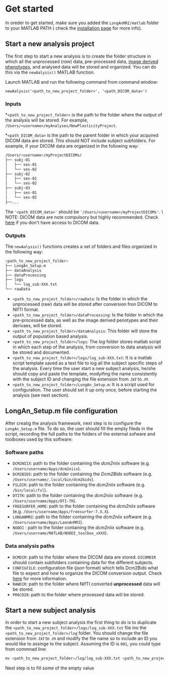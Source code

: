 # Get started

In oreder to get started, make sure you added the `LongAnMRI/matlab` folder to your MATLAB PATH ( check the [installation page](doc/installation/longan.md) for more info).

## Start a new analysis project

The first step to start a new analysis is to create the folder structure in which all the unprocessed (*raw*) data, pre-processed data, [image derived phenotypes](), and analysed data will be stored and organized.
You can do this via the `newAalysis()` MATLAB function.

Launch MATLAB and run the following command from command window:
```matalb
newAalysis('<path_to_new_project_folder>', '<path_DICOM_data>')
```

### Inputs

*`<path_to_new_project_folder>` is the path to the folder where the output of the analysis will be stored. For example, `/Users/<username>/myAnalyses/NewPlasticityProject`.

*`<path_DICOM_data>` is the path to the parent folder in which your acquired DICOM data are stored. This should NOT include subject subfolders. For example, if your DICOM data are organized in the following way:
```bash
/Users/<username>/myProjectDICOMs/
├── subj-01
│   ├── ses-01
│   └── ses-02
├── subj-02
│   ├── ses-01
│   └── ses-02
├── subj-03
│   ├── ses-01
│   └── ses-02
├──...
```
The `'<path_DICOM_data>'` should be `'/Users/<username>/myProjectDICOMs'`. \\
NOTE: DICOM data are note compulsory but highly recommended. Check [here]() if you don't have access to DICOM data.

### Outputs

The `newAalysis()` functions creates a set of folders and files organized in the following way:
```bash
<path_to_new_project_folder>
├── LongAn_Setup.m
├── dataAnalysis
├── dataProcessing
├── logs
│   └── log_sub-XXX.txt
└── rawData
```
* `<path_to_new_project_folder>/rawData`: Is the folder in which the unprocessed (raw) data will be stored after conversion fron DICOM to NIfTI format.
* `<path_to_new_project_folder>/dataProcessing`: Is the folder in which the pre-processed data, as well as the image derived penotypes and their derivaes, will be stored.
* `<path_to_new_project_folder>/dataAnalysis`: This folder will store the output of population based analysis.
* `<path_to_new_project_folder>/logs`: The *log* folder stores matlab script in which each step of the analysis, from conversion to data analysis will be stored and documented.
* `<path_to_new_project_folder>/logs/log_sub-XXX.txt`: It is a matlab script template saved as a text file to log all the subject specific steps of the analysis. Every time the user start a new subject analysis, he/she should copy and paste the template, modyifing the name consistently with the subject ID and changing the file extension from *.txt* to *.m*.
* `<path_to_new_project_folder>/LongAn_Setup.m`: It is a script used for configuration. The user should set it up only once, before starting the analysis (see next section).

## LongAn_Setup.m file configuration

After creatig the analysis framework, next step is to configure the `LongAn_Setup.m` file. To do so, the user should fill the empty fileds in the script, recording the full paths to the folders of the external sofware and toolboxes used by this software:

### Software paths
- `DCM2NIIX`: path to the folder containing the *dcm2niix* software (e.g. `/Users/username/Apps/dcm2niix`).
- `DCM2BIDS`: path to the folder containing the *Dcm2Bids* software (e.g. `/Users/username/.local/bin/dcm2bids`).
- `FSLDIR`: path to the folder containing the *dcm2niix* software (e.g. `/bin/local/fsl`).
- `DTITK`: path to the folder containing the *dcm2niix* software (e.g. `/Users/username/Apps/DTI-TK`).
- `FREESURFER_HOME`: path to the folder containing the *dcm2niix* software (e.g. `/Users/username/Apps/freesurfer-7.X.X`).
- `LONGANMRI`: path to the folder containing the *dcm2niix* software (e.g. `/Users/username/Apps/LaonAnMRI`).
- `NODDI` : path to the folder containing the *dcm2niix* software (e.g. `/Users/username/MATLAB/NODDI_toolbox_vXXX`).

 ### Data analysis paths
- `DCMDIR`: path to the folder where the DICOM data are stored. `DICOMDIR` should contain subfolders containing data for the different subjects.
- `CONFIGFILE`: configuration file (*json* format) which tells Dcm2Bids what file to expect and how to organize the DICOM conversion output. Check [here](https://unfmontreal.github.io/Dcm2Bids/docs/2-tutorial/) for more information.
- `RAWDIR`: path to the folder where NIfTI converted **unprocessed** data will be stored.
- `PROCDIR`: path to the folder where processed data will be stored.

## Start a new subject analysis

In order to start a new subject analysis the first thing to do is to duplicate the `<path_to_new_project_folder>/logs/log_sub-XXX.txt` file ino the `<path_to_new_project_folder>/log` folder. You should change the file extension from *.txt* to *.m* and modify the file name so to include an ID you would like to assinge to the subject. Assuming the ID is `001`, you could type from commnad line:
```bash
mv <path_to_new_project_folder>/log/log_sub-XXX.txt <path_to_new_project_folder>/log/log_sub-001.m
```

Next step is to fill some of the empty value


